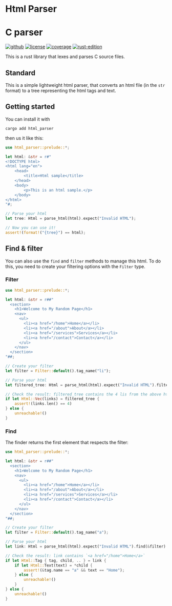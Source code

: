 # Html Parser

# C parser

[![github](https://img.shields.io/badge/GitHub-t--webber/html--parser-blue?logo=GitHub)](https://github.com/t-webber/html-parser)
[![license](https://img.shields.io/badge/Licence-MIT-darkgreen)](https://github.com/t-webber/html-parser?tab=MIT-1-ov-file)
[![coverage](https://img.shields.io/badge/Coverage-100%25-purple)](https://github.com/t-webber/html-parser/actions/workflows/nightly.yml)
[![rust-edition](https://img.shields.io/badge/Rust--edition-2024-darkred?logo=Rust)](https://doc.rust-lang.org/stable/edition-guide/rust-2024/)

This is a rust library that lexes and parses C source files.

## Standard

This is a simple lightweight html parser, that converts an html file (in the `str` format) to a tree representing the html tags and text.

## Getting started

You can install it with

```shell
cargo add html_parser
```

then us it like this:

```rust
use html_parser::prelude::*;

let html: &str = r#"
<!DOCTYPE html>
<html lang="en">
    <head>
        <title>Html sample</title>
    </head>
    <body>
        <p>This is an html sample.</p>
    </body>
</html>
"#;

// Parse your html
let tree: Html = parse_html(html).expect("Invalid HTML");

// Now you can use it!
assert!(format!("{tree}") == html);
```

## Find & filter

You can also use the `find` and `filter` methods to manage this html. To do this, you need to create your filtering options with the `Filter` type.

### Filter

```rust
use html_parser::prelude::*;

let html: &str = r##"
  <section>
    <h1>Welcome to My Random Page</h1>
    <nav>
      <ul>
        <li><a href="/home">Home</a></li>
        <li><a href="/about">About</a></li>
        <li><a href="/services">Services</a></li>
        <li><a href="/contact">Contact</a></li>
      </ul>
    </nav>
  </section>
"##;

// Create your filter
let filter = Filter::default().tag_name("li");

// Parse your html
let filtered_tree: Html = parse_html(html).expect("Invalid HTML").filter(&filter);

// Check the result: filtered_tree contains the 4 lis from the above html string
if let Html::Vec(links) = filtered_tree {
    assert!(links.len() == 4)
} else {
    unreachable!()
}
```

### Find

The finder returns the first element that respects the filter:

```rust
use html_parser::prelude::*;

let html: &str = r##"
  <section>
    <h1>Welcome to My Random Page</h1>
    <nav>
      <ul>
        <li><a href="/home">Home</a></li>
        <li><a href="/about">About</a></li>
        <li><a href="/services">Services</a></li>
        <li><a href="/contact">Contact</a></li>
      </ul>
    </nav>
  </section>
"##;

// Create your filter
let filter = Filter::default().tag_name("a");

// Parse your html
let link: Html = parse_html(html).expect("Invalid HTML").find(&filter).expect("No `a` tags");

// Check the result: link contains `<a href="/home">Home</a>`
if let Html::Tag { tag, child, .. } = link {
    if let Html::Text(text) = *child {
        assert!(&tag.name == "a" && text == "Home");
    } else {
        unreachable!()
    }
} else {
    unreachable!()
}
```
